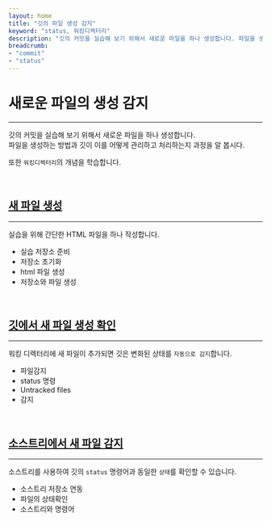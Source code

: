 ```yaml
---
layout: home
title: "깃의 파일 생성 감지"
keyword: "status, 워킹디렉터리"
description: "깃의 커밋을 실습해 보기 위해서 새로운 파일을 하나 생성합니다. 파일을 생성하는 방법과 깃이 이를 어떻게 관리하고 처리하는지 과정을 알 봅시다."
breadcrumb:
- "commit"
- "status"
---
```


# 새로운 파일의 생성 감지
---
깃의 커밋을 실습해 보기 위해서 새로운 파일을 하나 생성합니다.  
파일을 생성하는 방법과 깃이 이를 어떻게 관리하고 처리하는지 과정을 알 봅시다. 

또한 `워킹디렉터리`의 개념을 학습합니다.

<br>

## [새 파일 생성](newfile)
---
실습을 위해 간단한 HTML 파일을 하나 작성합니다.  

* 실습 저장소 준비
* 저장소 초기화
* html 파일 생성
* 저장소와 파일 생성


<br>

## [깃에서 새 파일 생성 확인](check) 
---
워킹 디렉터리에 새 파일이 추가되면 깃은 변화된 상태를 `자동으로 감지`합니다. 

* 파일감지
* status 명령
* Untracked files
* 감지

<br>

## [소스트리에서 새 파일 감지](sourcetree)
---
소스트리를 사용하여 깃의 `status` 명령어과 동일한 `상태`를 확인할 수 있습니다. 

* 소스트리 저장소 연동
* 파일의 상태확인
* 소스트리와 명령어

<br>